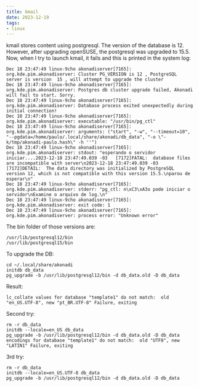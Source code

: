 ```yaml
---
title: kmail
date: 2023-12-19
tags: 
- linux
---
```


kmail stores content using postgresql. The version of the database is 12.
However, after upgrading openSUSE, the postgresql was upgraded to 15.5. Now,
when I try to launch kmail, it fails and this is printed in the system log:

    Dec 18 23:47:49 linux-9cho akonadiserver[7165]: org.kde.pim.akonadiserver: Cluster PG_VERSION is 12 , PostgreSQL server is version  15 , will attempt to upgrade the cluster
    Dec 18 23:47:49 linux-9cho akonadiserver[7165]: org.kde.pim.akonadiserver: Postgres db cluster upgrade failed, Akonadi will fail to start. Sorry.
    Dec 18 23:47:49 linux-9cho akonadiserver[7165]: org.kde.pim.akonadiserver: Database process exited unexpectedly during initial connection!
    Dec 18 23:47:49 linux-9cho akonadiserver[7165]: org.kde.pim.akonadiserver: executable: "/usr/bin/pg_ctl"
    Dec 18 23:47:49 linux-9cho akonadiserver[7165]: org.kde.pim.akonadiserver: arguments: ("start", "-w", "--timeout=10", "--pgdata=/home/paulo/.local/share/akonadi/db_data", "-o \"-k/tmp/akonadi-paulo.hash\" -h ''")
    Dec 18 23:47:49 linux-9cho akonadiserver[7165]: org.kde.pim.akonadiserver: stdout: "esperando o servidor iniciar....2023-12-18 23:47:49.039 -03   [7172]FATAL:  database files are incompatible with server\n2023-12-18 23:47:49.039 -03   [7172]DETAIL:  The data directory was initialized by PostgreSQL version 12, which is not compatible with this version 15.5.\nparou de esperar\n"
    Dec 18 23:47:49 linux-9cho akonadiserver[7165]: org.kde.pim.akonadiserver: stderr: "pg_ctl: n\xC3\xA3o pode iniciar o servidor\nExamine o arquivo de log.\n"
    Dec 18 23:47:49 linux-9cho akonadiserver[7165]: org.kde.pim.akonadiserver: exit code: 1
    Dec 18 23:47:49 linux-9cho akonadiserver[7165]: org.kde.pim.akonadiserver: process error: "Unknown error"


The bin folder of those versions are:

    /usr/lib/postgresql12/bin
    /usr/lib/postgresql15/bin

To upgrade the DB:

    cd ~/.local/share/akonadi
    initdb db_data
    pg_upgrade -b /usr/lib/postgresql12/bin -d db_data.old -D db_data

Result: 

    lc_collate values for database "template1" do not match:  old "en_US.UTF-8", new "pt_BR.UTF-8" Failure, exiting

Second try: 

    rm -r db_data
    initdb --locale=en_US db_data
    pg_upgrade -b /usr/lib/postgresql12/bin -d db_data.old -D db_data
    encodings for database "template1" do not match:  old "UTF8", new "LATIN1" Failure, exiting

3rd try: 

    rm -r db_data
    initdb --locale=en_US.UTF-8 db_data
    pg_upgrade -b /usr/lib/postgresql12/bin -d db_data.old -D db_data

